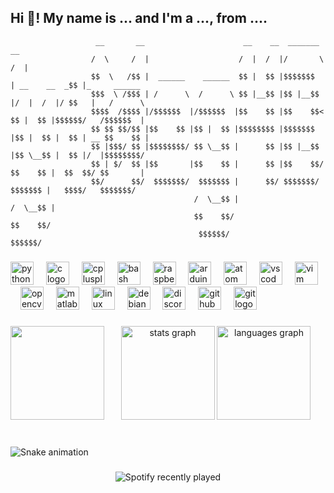 <h2 align="left">Hi 👋! My name is ... and I'm a ..., from ....</h2>


                       __       __                      __    __  _______               __               
                      /  \     /  |                    /  |  /  |/       \             /  |              
                      $$  \   /$$ |  ______    ______  $$ |  $$ |$$$$$$$  | __    __  _$$ |_     ______  
                      $$$  \ /$$$ | /      \  /      \ $$ |__$$ |$$ |__$$ |/  |  /  |/ $$   |   /      \ 
                      $$$$  /$$$$ |/$$$$$$  |/$$$$$$  |$$    $$ |$$    $$< $$ |  $$ |$$$$$$/   /$$$$$$  |
                      $$ $$ $$/$$ |$$    $$ |$$ |  $$ |$$$$$$$$ |$$$$$$$  |$$ |  $$ |  $$ | __ $$    $$ |
                      $$ |$$$/ $$ |$$$$$$$$/ $$ \__$$ |      $$ |$$ |__$$ |$$ \__$$ |  $$ |/  |$$$$$$$$/ 
                      $$ | $/  $$ |$$       |$$    $$ |      $$ |$$    $$/ $$    $$ |  $$  $$/ $$       |
                      $$/      $$/  $$$$$$$/  $$$$$$$ |      $$/ $$$$$$$/   $$$$$$$ |   $$$$/   $$$$$$$/ 
                                             /  \__$$ |                    /  \__$$ |                    
                                             $$    $$/                     $$    $$/                     
                                              $$$$$$/                       $$$$$$/                      


###

<div align="left">
  <img src="https://cdn.simpleicons.org/python/3776AB" height="37" alt="python logo"  />
  <img width="12" />
  <img src="https://cdn.simpleicons.org/c/A8B9CC" height="37" alt="c logo"  />
  <img width="12" />
  <img src="https://cdn.simpleicons.org/c++/00599C" height="37" alt="cplusplus logo"  />
  <img width="12" />
  <img src="https://skillicons.dev/icons?i=bash" height="37" alt="bash logo"  />
  <img width="12" />
  <img src="https://cdn.simpleicons.org/raspberrypi/A22846" height="37" alt="raspberrypi logo"  />
  <img width="12" />
  <img src="https://cdn.simpleicons.org/arduino/00979D" height="37" alt="arduino logo"  />
  <img width="12" />
  <img src="https://cdn.jsdelivr.net/gh/devicons/devicon/icons/atom/atom-original.svg" height="37" alt="atom logo"  />
  <img width="12" />
  <img src="https://cdn.simpleicons.org/visualstudiocode/007ACC" height="37" alt="vscode logo"  />
  <img width="12" />
  <img src="https://cdn.simpleicons.org/vim/019733" height="37" alt="vim logo"  />
  <img width="12" />
  <img src="https://cdn.jsdelivr.net/gh/devicons/devicon/icons/opencv/opencv-original.svg" height="37" alt="opencv logo"  />
  <img width="12" />
  <img src="https://cdn.jsdelivr.net/gh/devicons/devicon/icons/matlab/matlab-original.svg" height="37" alt="matlab logo"  />
  <img width="12" />
  <img src="https://cdn.simpleicons.org/linux/FCC624" height="37" alt="linux logo"  />
  <img width="12" />
  <img src="https://cdn.simpleicons.org/debian/A81D33" height="37" alt="debian logo"  />
  <img width="12" />
  <img src="https://skillicons.dev/icons?i=discord" height="37" alt="discord logo"  />
  <img width="12" />
  <img src="https://skillicons.dev/icons?i=github" height="37" alt="github logo"  />
  <img width="12" />
  <img src="https://cdn.simpleicons.org/git/F05032" height="37" alt="git logo"  />
</div>

###

<img align="left" height="150" src="https://media2.giphy.com/media/v1.Y2lkPTc5MGI3NjExeTVrZzJpcDhqMHNiOTUzZ2V3d3Nra29hMW85cjczZHJ1aGh0YXY5eCZlcD12MV9pbnRlcm5hbF9naWZfYnlfaWQmY3Q9Zw/JKsDwwPfXJkyUeUc8V/giphy.webp"  />

###

<div align="center">
  <img src="https://github-readme-stats.vercel.app/api?username=Meg4Byte&hide_title=false&hide_rank=false&show_icons=true&include_all_commits=true&count_private=true&disable_animations=false&theme=dracula&locale=en&hide_border=false" height="150" alt="stats graph"  />
  <img src="https://github-readme-stats.vercel.app/api/top-langs?username=Meg4Byte&locale=en&hide_title=false&layout=compact&card_width=320&langs_count=5&theme=codeSTACKr&hide_border=false" height="150" alt="languages graph"  />
</div>

###

<br clear="both">

<img src="https://raw.githubusercontent.com/Meg4Byte/Meg4Byte/output/snake.svg" alt="Snake animation" />

###

<div align="left">
</div>

###

<div align="center">
  <img src="https://spotify-recently-played-readme.vercel.app/api?count=5" alt="Spotify recently played"  />
</div>

###
